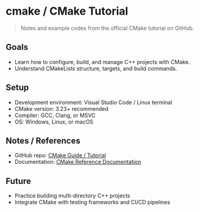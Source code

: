 # cmake / CMake Tutorial

> Notes and example codes from the official CMake tutorial on GitHub.

## Goals

- Learn how to configure, build, and manage C++ projects with CMake.
- Understand CMakeLists structure, targets, and build commands.

## Setup

- Development environment: Visual Studio Code / Linux terminal
- CMake version: 3.23+ recommended
- Compiler: GCC, Clang, or MSVC
- OS: Windows, Linux, or macOS

## Notes / References

- GitHub repo: [CMake Guide / Tutorial](https://github.com/Kitware/CMake/tree/master/Help/guide/tutorial)
- Documentation: [CMake Reference Documentation](https://cmake.org/cmake/help/latest/)

## Future

- Practice building multi-directory C++ projects
- Integrate CMake with testing frameworks and CI/CD pipelines

